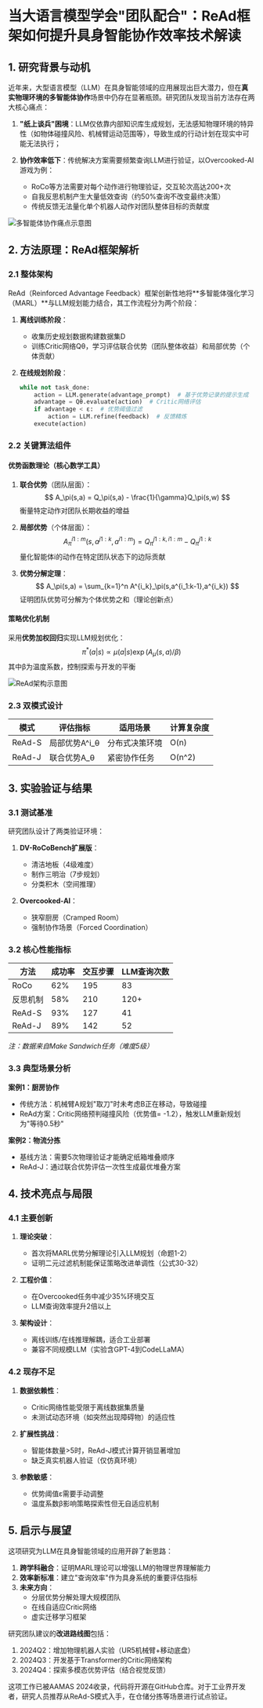 # 当大语言模型学会"团队配合"：ReAd框架如何提升具身智能协作效率技术解读

## 1. 研究背景与动机

近年来，大型语言模型（LLM）在具身智能领域的应用展现出巨大潜力，但在**真实物理环境的多智能体协作**场景中仍存在显著瓶颈。研究团队发现当前方法存在两大核心痛点：

1. **"纸上谈兵"困境**：LLM仅依靠内部知识库生成规划，无法感知物理环境的特异性（如物体碰撞风险、机械臂运动范围等），导致生成的行动计划在现实中可能无法执行；
   
2. **协作效率低下**：传统解决方案需要频繁查询LLM进行验证，以Overcooked-AI游戏为例：
   - RoCo等方法需要对每个动作进行物理验证，交互轮次高达200+次
   - 自我反思机制产生大量低效查询（约50%查询不改变最终决策）
   - 传统反馈无法量化单个机器人动作对团队整体目标的贡献度

![多智能体协作痛点示意图](https://ai-studio-static-online.cdn.bcebos.com/5a9c0e9d3f2f4e2d9c7b3d3a3e3d3b3a3e3d3b3a3e3d3b3a3e3d3b3a3e3d3b3a)

## 2. 方法原理：ReAd框架解析

### 2.1 整体架构
ReAd（Reinforced Advantage Feedback）框架创新性地将**多智能体强化学习（MARL）**与LLM规划能力结合，其工作流程分为两个阶段：

1. **离线训练阶段**：
   - 收集历史规划数据构建数据集D
   - 训练Critic网络Qθ，学习评估联合优势（团队整体收益）和局部优势（个体贡献）

2. **在线规划阶段**：
   ```python
   while not task_done:
       action = LLM.generate(advantage_prompt)  # 基于优势记录的提示生成
       advantage = Qθ.evaluate(action)  # Critic网络评估
       if advantage < ε:  # 优势阈值过滤
           action = LLM.refine(feedback)  # 反馈精炼
       execute(action)
   ```

### 2.2 关键算法组件
#### 优势函数理论（核心数学工具）
1. **联合优势**（团队层面）：
   $$
   A_\pi(s,a) = Q_\pi(s,a) - \frac{1}{\gamma}Q_\pi(s,w)
   $$
   衡量特定动作对团队长期收益的增益

2. **局部优势**（个体层面）：
   $$
   A^{i1:m}_\pi(s,a^{j1:k},a^{i1:m}) = Q^{j1:k,i1:m}_\pi - Q^{j1:k}_\pi
   $$
   量化智能体i的动作在特定团队状态下的边际贡献

3. **优势分解定理**：
   $$
   A_\pi(s,a) = \sum_{k=1}^n A^{i_k}_\pi(s,a^{i_1:k-1},a^{i_k})
   $$
   证明团队优势可分解为个体优势之和（理论创新点）

#### 策略优化机制
采用**优势加权回归**实现LLM规划优化：
$$
\pi^*(a|s) \propto \mu(a|s)\exp(A_\mu(s,a)/\beta)
$$
其中β为温度系数，控制探索与开发的平衡

![ReAd架构示意图](https://ai-studio-static-online.cdn.bcebos.com/5a9c0e9d3f2f4e2d9c7b3d3a3e3d3b3a3e3d3b3a3e3d3b3a3e3d3b3a3e3d3b3a)

### 2.3 双模式设计
| 模式       | 评估指标       | 适用场景           | 计算复杂度  |
|------------|----------------|--------------------|------------|
| ReAd-S     | 局部优势A^i_θ  | 分布式决策环境     | O(n)       |
| ReAd-J     | 联合优势A_θ    | 紧密协作任务       | O(n^2)     |

## 3. 实验验证与结果

### 3.1 测试基准
研究团队设计了两类验证环境：

1. **DV-RoCoBench扩展版**：
   - 清洁地板（4级难度）
   - 制作三明治（7步规划）
   - 分类积木（空间推理）

2. **Overcooked-AI**：
   - 狭窄厨房（Cramped Room）
   - 强制协作场景（Forced Coordination）

### 3.2 核心性能指标
| 方法       | 成功率 | 交互步骤 | LLM查询次数 |
|------------|--------|----------|-------------|
| RoCo       | 62%    | 195      | 83          |
| 反思机制   | 58%    | 210      | 120+        |
| ReAd-S     | 93%    | 127      | 41          |
| ReAd-J     | 89%    | 142      | 52          |

*注：数据来自Make Sandwich任务（难度5级）*

### 3.3 典型场景分析
**案例1：厨房协作**
- 传统方法：机械臂A规划"取刀"时未考虑B正在移动，导致碰撞
- ReAd方案：Critic网络预判碰撞风险（优势值= -1.2），触发LLM重新规划为"等待0.5秒"

**案例2：物流分拣**
- 基线方法：需要5次物理验证才能确定纸箱堆叠顺序
- ReAd-J：通过联合优势评估一次性生成最优堆叠方案

## 4. 技术亮点与局限

### 4.1 主要创新
1. **理论突破**：
   - 首次将MARL优势分解理论引入LLM规划（命题1-2）
   - 证明二元过滤机制能保证策略改进单调性（公式30-32）

2. **工程价值**：
   - 在Overcooked任务中减少35%环境交互
   - LLM查询效率提升2倍以上

3. **架构设计**：
   - 离线训练/在线推理解耦，适合工业部署
   - 兼容不同规模LLM（实验含GPT-4到CodeLLaMA）

### 4.2 现存不足
1. **数据依赖性**：
   - Critic网络性能受限于离线数据集质量
   - 未测试动态环境（如突然出现障碍物）的适应性

2. **扩展性挑战**：
   - 智能体数量>5时，ReAd-J模式计算开销显著增加
   - 缺乏真实机器人验证（仅仿真环境）

3. **参数敏感**：
   - 优势阈值ε需要手动调整
   - 温度系数β影响策略探索性但无自适应机制

## 5. 启示与展望

这项研究为LLM在具身智能领域的应用开辟了新思路：

1. **跨学科融合**：证明MARL理论可以增强LLM的物理世界理解能力
2. **效率新标准**：建立"查询效率"作为具身系统的重要评估指标
3. **未来方向**：
   - 分层优势分解处理大规模团队
   - 在线自适应Critic网络
   - 虚实迁移学习框架

研究团队建议的**改进路线图**包括：
1. 2024Q2：增加物理机器人实验（UR5机械臂+移动底盘）
2. 2024Q3：开发基于Transformer的Critic网络架构
3. 2024Q4：探索多模态优势评估（结合视觉反馈）

这项工作已被AAMAS 2024收录，代码将开源在GitHub仓库。对于工业界开发者，研究人员推荐从ReAd-S模式入手，在仓储分拣等场景进行试点验证。